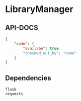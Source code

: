 # LibraryManager
## API-DOCS
```json
{
    "code": {
        "availabe": true
        "checked_out_by": "none"
    }
}
```

## Dependencies

```
flask
requests
```
